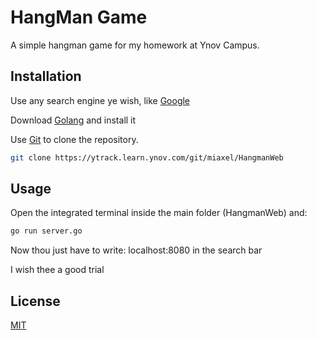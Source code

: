 # HangMan Game

A simple hangman game for my homework at Ynov Campus.

## Installation

Use any search engine ye wish, like [Google](https://www.google.com/intl/fr/chrome/gsem/download/?brand=ORZA&ds_kid=43700075934932898&gclid=CjwKCAiA1-6sBhAoEiwArqlGPrxBMDsSkm5KOZObOUdZnbi6QVllKQLMeDnN_2jOn_kU20eYAPfGkBoCJHMQAvD_BwE&gclsrc=aw.ds)

Download [Golang](https://www.npackd.org/p/org.golang.Go/1.21.3) and install it

Use [Git](https://git-scm.com/downloads) to clone the repository.

```bash
git clone https://ytrack.learn.ynov.com/git/miaxel/HangmanWeb
```

## Usage

Open the integrated terminal inside the main folder (HangmanWeb) and:
```bash
go run server.go
```

Now thou just have to write: localhost:8080 in the search bar

I wish thee a good trial

## License

[MIT](https://choosealicense.com/licenses/mit/)